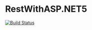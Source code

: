 # RestWithASP.NET5

[![Build Status](https://travis-ci.org/Guilherme2907/RestWithASP.NET5.svg?branch=main)](https://travis-ci.org/Guilherme2907/RestWithASP.NET5)
